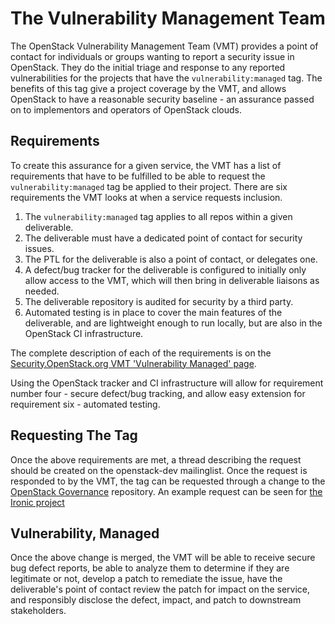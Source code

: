 # The Vulnerability Management Team

The OpenStack Vulnerability Management Team (VMT) provides a point of contact
for individuals or groups wanting to report a security issue in OpenStack. They
do the initial triage and response to any reported vulnerabilities for the
projects that have the `vulnerability:managed` tag. The benefits of this tag
give a project coverage by the VMT, and allows OpenStack to have a reasonable
security baseline - an assurance passed on to implementors and operators of
OpenStack clouds.


## Requirements

To create this assurance for a given service, the VMT has a list of requirements
that have to be fulfilled to be able to request the `vulnerability:managed` tag
be applied to their project. There are six requirements the VMT looks at when a
service requests inclusion.

1. The `vulnerability:managed` tag applies to all repos within a given
   deliverable.
2. The deliverable must have a dedicated point of contact for security issues.
3. The PTL for the deliverable is also a point of contact, or delegates one.
4. A defect/bug tracker for the deliverable is configured to initially only
   allow access to the VMT, which will then bring in deliverable liaisons as
   needed.
5. The deliverable repository is audited for security by a third party.
6. Automated testing is in place to cover the main features of the deliverable,
   and are lightweight enough to run locally, but are also in the OpenStack CI
   infrastructure.

The complete description of each of the requirements is on the
[Security.OpenStack.org VMT 'Vulnerability Managed' page](http://governance.openstack.org/reference/tags/vulnerability_managed.html#requirements).

Using the OpenStack tracker and CI infrastructure will allow for requirement
number four - secure defect/bug tracking, and allow easy extension for
requirement six - automated testing.


## Requesting The Tag

Once the above requirements are met, a thread describing the request should be
created on the openstack-dev mailinglist. Once the request is responded to by
the VMT, the tag can be requested through a change
to the [OpenStack Governance](http://git.openstack.org/cgit/openstack/governance/tree/reference/incubation-integration-requirements)
repository. An example request can be seen for [the Ironic project](https://review.openstack.org/#/c/247528/)


## Vulnerability, Managed

Once the above change is merged, the VMT will be able to receive secure bug
defect reports, be able to analyze them to determine if they are legitimate or
not, develop a patch to remediate the issue, have the deliverable's point of
contact review the patch for impact on the service, and responsibly disclose
the defect, impact, and patch to downstream stakeholders.

